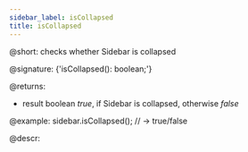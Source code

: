 ```yaml
---
sidebar_label: isCollapsed
title: isCollapsed
---          
```


@short: checks whether Sidebar is collapsed

@signature: {'isCollapsed(): boolean;'}

@returns:
- result		boolean			<i>true</i>, if Sidebar is collapsed, otherwise <i>false</i>

@example:
sidebar.isCollapsed(); // -> true/false

@descr:

[comment]: # (@related: sidebar/work_with_sidebar.md#checking-if-sidebar-is-collapsed)
